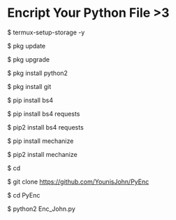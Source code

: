 # Encript Your Python File >3 

$ termux-setup-storage -y

$ pkg update

$ pkg upgrade

$ pkg install python2

$ pkg install git

$ pip install bs4

$ pip install bs4 requests

$ pip2 install bs4 requests

$ pip install mechanize

$ pip2 install mechanize

$ cd

$ git clone https://github.com/YounisJohn/PyEnc

$ cd PyEnc

$ python2 Enc_John.py
